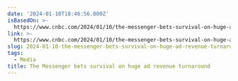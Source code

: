 ```yaml
---
date: '2024-01-10T18:46:56.000Z'
isBasedOn: >-
  https://www.cnbc.com/2024/01/10/the-messenger-bets-survival-on-huge-ad-revenue-turnaround.html
link: >-
  https://www.cnbc.com/2024/01/10/the-messenger-bets-survival-on-huge-ad-revenue-turnaround.html
slug: 2024-01-10-the-messenger-bets-survival-on-huge-ad-revenue-turnaround
tags:
  - Media
title: The Messenger bets survival on huge ad revenue turnaround
---
```


